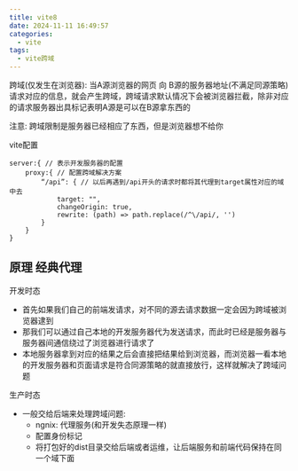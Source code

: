 ```yaml
---
title: vite8
date: 2024-11-11 16:49:57
categories:
  - vite
tags:
  - vite跨域
---
```


跨域(仅发生在浏览器): 当A源浏览器的网页 向 B源的服务器地址(不满足同源策略)请求对应的信息，就会产生跨域，跨域请求默认情况下会被浏览器拦截，除非对应的请求服务器出具标记表明A源是可以在B源拿东西的

注意: 跨域限制是服务器已经相应了东西，但是浏览器想不给你

vite配置
```
server:{ // 表示开发服务器的配置
    proxy:{ // 配置跨域解决方案
        “/api”: { // 以后再遇到/api开头的请求时都将其代理到target属性对应的域中去
            target: "",
            changeOrigin: true,
            rewrite: (path) => path.replace(/^\/api/, '')
        }
    }
}
```

## 原理 经典代理

开发时态
- 首先如果我们自己的前端发请求，对不同的源去请求数据一定会因为跨域被浏览器逮到
- 那我们可以通过自己本地的开发服务器代为发送请求，而此时已经是服务器与服务器间通信绕过了浏览器进行请求了
- 本地服务器拿到对应的结果之后会直接把结果给到浏览器，而浏览器一看本地的开发服务器和页面请求是符合同源策略的就直接放行，这样就解决了跨域问题

生产时态
- 一般交给后端来处理跨域问题:
    - ngnix: 代理服务(和开发失态原理一样)
    - 配置身份标记
    - 将打包好的dist目录交给后端或者运维，让后端服务和前端代码保持在同一个域下面